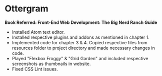 # Ottergram


**Book Referred: Front-End Web Development: The Big Nerd Ranch Guide**

- Installed Atom text editor.
- Installed respective plugins and addons as mentioned in chapter 1.
- Implemented code for chapter 3 & 4. Copied respective files from resources folder to project directory and made necessary changes in code.
- Played "Flexbox Froggy" & "Grid Garden" and included respective screenshots as thumbnails in website.
- Fixed CSS Lint issues.